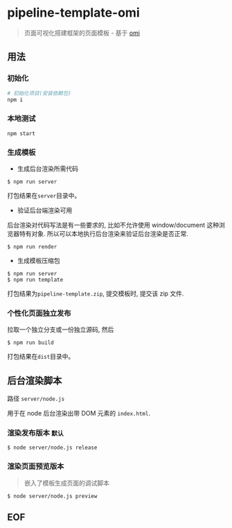 # pipeline-template-omi
> 页面可视化搭建框架的页面模板 - 基于 [omi](https://github.com/Tencent/omi)

## 用法

### 初始化

```bash
# 初始化项目(安装依赖包)
npm i
```

### 本地测试
```
npm start
```


### 生成模板
* 生成后台渲染所需代码
```
$ npm run server
```
打包结果在`server`目录中。

* 验证后台端渲染可用

后台渲染对代码写法是有一些要求的, 比如不允许使用 window/document 这种浏览器特有对象.
所以可以本地执行后台渲染来验证后台渲染是否正常.

```
$ npm run render
```

* 生成模板压缩包
```
$ npm run server
$ npm run template
```

打包结果为`pipeline-template.zip`, 提交模板时, 提交该 zip 文件.

### 个性化页面独立发布
拉取一个独立分支或一份独立源码, 然后

```
$ npm run build
```

打包结果在`dist`目录中。

## 后台渲染脚本
路径 `server/node.js`

用于在 node 后台渲染出带 DOM 元素的 `index.html`.

### 渲染发布版本 `默认`
```
$ node server/node.js release
```

### 渲染页面预览版本
> 嵌入了模板生成页面的调试脚本
```
$ node server/node.js preview
```

## EOF
